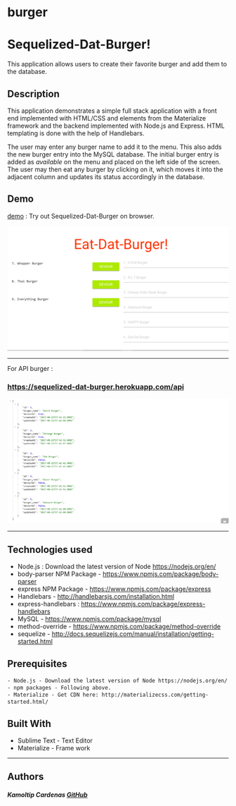 # burger

# Sequelized-Dat-Burger!

This application allows users to create their favorite burger and add them to the database.

## Description

This application demonstrates a simple full stack application with a front end implemented with HTML/CSS and elements from the Materialize framework and the backend implemented with Node.js and Express. HTML templating is done with the help of Handlebars.

The user may enter any burger name to add it to the menu. This also adds the new burger entry into the MySQL database. The initial burger entry is added as *available* on the menu and placed on the left side of the screen. The user may then eat any burger by clicking on it, which moves it into the adjacent column and updates its status accordingly in the database.

## Demo  

[demo](https://sequelized-dat-burger.herokuapp.com/) : Try out Sequelized-Dat-Burger on browser.
 
![home](/public/assets/img/burgerDemo.png)


***

For API burger :
### https://sequelized-dat-burger.herokuapp.com/api 
![Burger-Api](/public/assets/img/seq-burger.png)
***

## Technologies used

- Node.js : Download the latest version of Node https://nodejs.org/en/
- body-parser NPM Package - https://www.npmjs.com/package/body-parser
- express NPM Package - https://www.npmjs.com/package/express
- Handlebars - http://handlebarsjs.com/installation.html
- express-handlebars : https://www.npmjs.com/package/express-handlebars
- MySQL - https://www.npmjs.com/package/mysql
- method-override - https://www.npmjs.com/package/method-override
- sequelize - http://docs.sequelizejs.com/manual/installation/getting-started.html


## Prerequisites

```
- Node.js - Download the latest version of Node https://nodejs.org/en/
- npm packages - Following above.
- Materialize - Get CDN here: http://materializecss.com/getting-started.html/

```

## Built With

* Sublime Text - Text Editor
* Materialize - Frame work

***
## Authors
##### Kamoltip Cardenas [GitHub](https://github.com/kamoltip)






